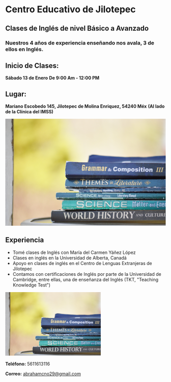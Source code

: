 # Centro Educativo de  Jilotepec

## Clases de Inglés de nivel Básico a Avanzado

### Nuestros 4 años de experiencia enseñando nos avala, 3 de ellos en Inglés.


## Inicio de Clases:
**Sábado 13 de Enero**
**De 9:00 Am - 12:00 PM**

## Lugar:
**Mariano Escobedo 145, Jilotepec de Molina Enriquez, 54240 Méx**
**(Al lado de la Clínica del IMSS)**

![english books](clarissa.jpg)

## Experiencia
* Tomé clases de Inglés con María del Carmen Yáñez López
* Clases en inglés en la Universidad de Alberta, Canadá
* Apoyo en clases de inglés en el Centro de Lenguas Extranjeras de Jilotepec
* Contamos con certificaciones de Inglés por parte de la Universidad de Cambridge, entre ellas, una de enseñanza del Inglés (TKT, "Teaching Knowledge Test")

<img src="clarissa.jpg" width="300">

**Teléfono:** 5611613116

**Correo:** abrahamcno29@gmail.com
